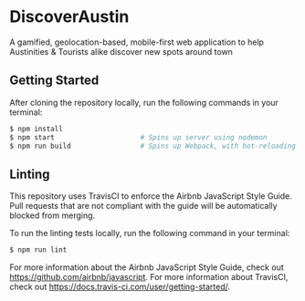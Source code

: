 # DiscoverAustin
A gamified, geolocation-based, mobile-first web application to help Austinities &amp; Tourists alike discover new spots around town


## Getting Started

After cloning the repository locally, run the following commands in your terminal:

```bash
$ npm install
$ npm start                     # Spins up server using nodemon
$ npm run build                 # Spins up Webpack, with hot-reloading
```


 ## Linting

 This repository uses TravisCI to enforce the Airbnb JavaScript Style Guide. Pull requests that are not compliant with the guide will be automatically blocked from merging.

 To run the linting tests locally, run the following command in your terminal:

 ```bash
 $ npm run lint
 ```
For more information about the Airbnb JavaScript Style Guide, check out https://github.com/airbnb/javascript. For more information about TravisCI, check out https://docs.travis-ci.com/user/getting-started/.
